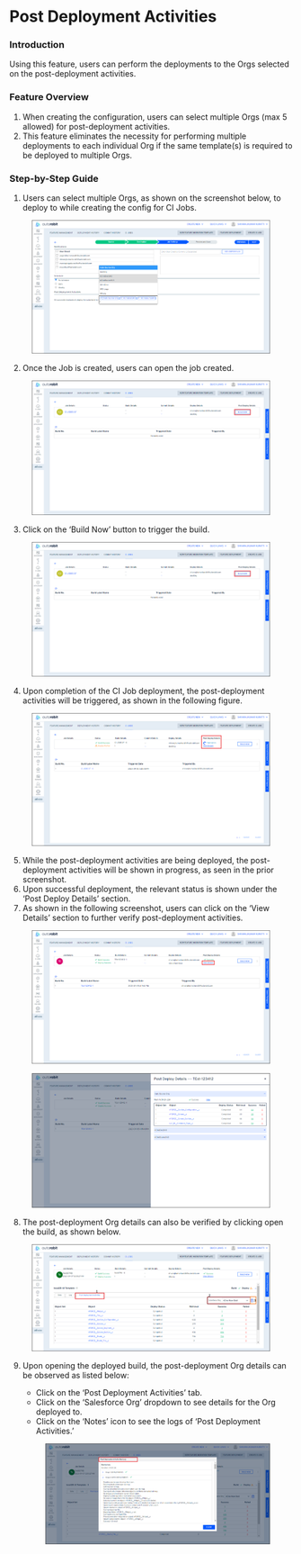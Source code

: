 # Post Deployment Activities

### Introduction

Using this feature, users can perform the deployments to the Orgs selected on the post-deployment activities.

### Feature Overview

1. When creating the configuration, users can select multiple Orgs (max 5 allowed) for post-deployment activities.
2. This feature eliminates the necessity for performing multiple deployments to each individual Org if the same template(s) is required to be deployed to multiple Orgs.

### Step-by-Step Guide

1. Users can select multiple Orgs, as shown on the screenshot below, to deploy to while creating the config for CI Jobs.

<figure><img src="../../../../.gitbook/assets/image (23).png" alt=""><figcaption></figcaption></figure>

2. Once the Job is created, users can open the job created.

<figure><img src="../../../../.gitbook/assets/image (24).png" alt=""><figcaption></figcaption></figure>

3. Click on the ‘Build Now’ button to trigger the build.

<figure><img src="../../../../.gitbook/assets/image (25).png" alt=""><figcaption></figcaption></figure>

4. Upon completion of the CI Job deployment, the post-deployment activities will be triggered, as shown in the following figure.

<figure><img src="../../../../.gitbook/assets/image (26).png" alt=""><figcaption></figcaption></figure>

5. While the post-deployment activities are being deployed, the post-deployment activities will be shown in progress, as seen in the prior screenshot.
6. Upon successful deployment, the relevant status is shown under the ‘Post Deploy Details’ section.
7. As shown in the following screenshot, users can click on the ‘View Details’ section to further verify post-deployment activities.

<figure><img src="../../../../.gitbook/assets/image (27).png" alt=""><figcaption></figcaption></figure>

<figure><img src="../../../../.gitbook/assets/image (28).png" alt=""><figcaption></figcaption></figure>

8. The post-deployment Org details can also be verified by clicking open the build, as shown below.

<figure><img src="../../../../.gitbook/assets/image (29).png" alt=""><figcaption></figcaption></figure>

9.  Upon opening the deployed build, the post-deployment Org details can be observed as listed below:

    * Click on the ‘Post Deployment Activities’ tab.
    * Click on the ‘Salesforce Org’ dropdown to see details for the Org deployed to.
    * Click on the ‘Notes’ icon to see the logs of ‘Post Deployment Activities.’

    <figure><img src="../../../../.gitbook/assets/image (30).png" alt=""><figcaption></figcaption></figure>
